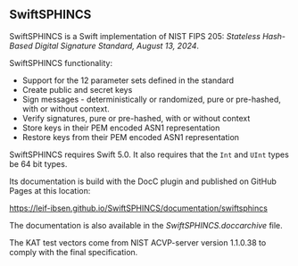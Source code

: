 ## SwiftSPHINCS

SwiftSPHINCS is a Swift implementation of NIST FIPS 205: *Stateless Hash-Based Digital Signature Standard, August 13, 2024*.

SwiftSPHINCS functionality:

* Support for the 12 parameter sets defined in the standard
* Create public and secret keys
* Sign messages - deterministically or randomized, pure or pre-hashed, with or without context.
* Verify signatures, pure or pre-hashed, with or without context
* Store keys in their PEM encoded ASN1 representation
* Restore keys from their PEM encoded ASN1 representation

SwiftSPHINCS requires Swift 5.0. It also requires that the `Int` and `UInt` types be 64 bit types.

Its documentation is build with the DocC plugin and published on GitHub Pages at this location:

https://leif-ibsen.github.io/SwiftSPHINCS/documentation/swiftsphincs

The documentation is also available in the *SwiftSPHINCS.doccarchive* file.

The KAT test vectors come from NIST ACVP-server version 1.1.0.38 to comply with the final specification.
